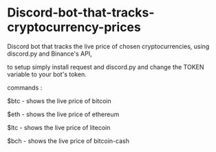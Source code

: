 # Discord-bot-that-tracks-cryptocurrency-prices
Discord bot that tracks the live price of chosen cryptocurrencies, using discord.py and Binance's API,

to setup simply install request and discord.py and change the TOKEN variable to your bot's token.

commands :

$btc - shows the live price of bitcoin

$eth - shows the live price of ethereum

$ltc - shows the live price of litecoin

$bch - shows the live price of bitcoin-cash



